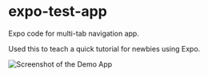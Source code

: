 # expo-test-app

Expo code for multi-tab navigation app.

Used this to teach a quick tutorial for newbies using Expo.

![Screenshot of the Demo App](./screenshot.png|width=200px)


